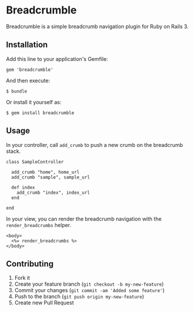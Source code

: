 # Breadcrumble

Breadcrumble is a simple breadcrumb navigation plugin for Ruby on Rails 3.

## Installation

Add this line to your application's Gemfile:

    gem 'breadcrumble'

And then execute:

    $ bundle

Or install it yourself as:

    $ gem install breadcrumble

## Usage
In your controller, call `add_crumb` to push a new crumb on the breadcrumb stack.

    class SampleController
    
      add_crumb "home", home_url
      add_crumb "sample", sample_url
      
      def index
        add_crumb "index", index_url
      end
    
    end

In your view, you can render the breadcrumb navigation with the `render_breadcrumbs` helper.

    <body>
      <%= render_breadcrumbs %>
    </body>

## Contributing

1. Fork it
2. Create your feature branch (`git checkout -b my-new-feature`)
3. Commit your changes (`git commit -am 'Added some feature'`)
4. Push to the branch (`git push origin my-new-feature`)
5. Create new Pull Request

